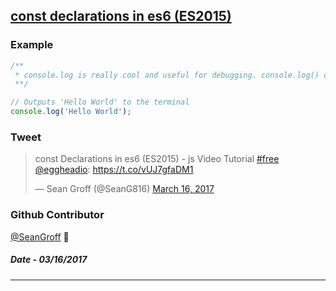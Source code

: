 ## [const declarations in es6 (ES2015)](https://egghead.io/lessons/ecmascript-6-const-declarations-in-es6-es2015?course=learn-es6-ecmascript-2015)

### Example
```javascript
/**
 * console.log is really cool and useful for debugging. console.log() outputs the results as text to the terminal
 **/

// Outputs 'Hello World' to the terminal
console.log('Hello World');
```


### Tweet
<blockquote class="twitter-tweet" data-lang="en"><p lang="fr" dir="ltr">const Declarations in es6 (ES2015) - js Video Tutorial <a href="https://twitter.com/hashtag/free?src=hash">#free</a> <a href="https://twitter.com/eggheadio">@eggheadio</a>: <a href="https://t.co/vUJ7gfaDM1">https://t.co/vUJ7gfaDM1</a></p>&mdash; Sean Groff (@SeanG816) <a href="https://twitter.com/SeanG816/status/842409351121915906">March 16, 2017</a></blockquote>

### Github Contributor
[@SeanGroff](https://github.com/SeanGroff) :koala:

##### Date - 03/16/2017
___
